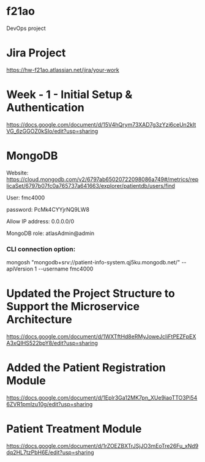 # f21ao
DevOps project

# Jira Project 
https://hw-f21ao.atlassian.net/jira/your-work

# Week - 1 - Initial Setup & Authentication
https://docs.google.com/document/d/15V4hQrym73XAD7g3zYzi6ceUn2kItVG_6zGGOZ0kSIo/edit?usp=sharing

# MongoDB

Website: 
https://cloud.mongodb.com/v2/6797ab65020722098086a749#/metrics/replicaSet/6797b07fc0a765737a641663/explorer/patientdb/users/find

User: fmc4000

password: PcMk4CYYjrNQ9LW8

Allow IP address: 0.0.0.0/0

MongoDB role: atlasAdmin@admin

### CLI connection option:
mongosh "mongodb+srv://patient-info-system.qj5ku.mongodb.net/" --apiVersion 1 --username fmc4000

# Updated the Project Structure to Support the Microservice Architecture 
https://docs.google.com/document/d/1WXTftHd8eRMyJoweJcIiFtPEZFpEXA3xQIHS522bpY8/edit?usp=sharing

# Added the Patient Registration Module 
https://docs.google.com/document/d/1Eplr3Ga12MK7pn_XUe9iaoTTO3Pi546ZVR1pmIzu10g/edit?usp=sharing

# Patient Treatment Module
https://docs.google.com/document/d/1rZOEZBXTrJSjJO3mEoTre26Fu_xNd9dq2HL7tzPbH6E/edit?usp=sharing

